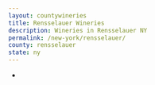 ```yaml
---
layout: countywineries
title: Rensselauer Wineries
description: Wineries in Rensselauer NY
permalink: /new-york/rensselauer/
county: rensselauer
state: ny
---
```

-
